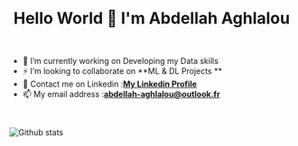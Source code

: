 <h1 align="center">Hello World 👋 I'm Abdellah Aghlalou</h1>

<br>

- 🔭 I’m currently working on Developing my Data skills<br>
- ⚡ I’m looking to collaborate on **ML & DL Projects **<br>
- 💬 Contact me on Linkedin :[**My Linkedin Profile**](https://www.linkedin.com/in/abdellah-aghlalou-7aa4031a1/)<br>
- 📫 My email address :**abdellah-aghlalou@outlook.fr**

<br>

![Github stats](https://github-readme-stats.vercel.app/api?username=abdellahaghlalou&theme=highcontrast&show_icons=true&count_private=true)
<!-- [![Anurag's GitHub stats](https://github-readme-stats.vercel.app/api?username=abdellahaghlalou)](https://github.com/anuraghazra/github-readme-stats) -->
